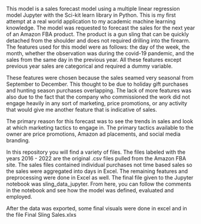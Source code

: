 This model is a sales forecast model using a multiple linear regression model Jupyter with the Sci-kit learn library in Python. This is my first attempt at a real world application to my academic machine learning knowledge. The model was requested to forecast the sales for the next year of an Amazon FBA product. The product is a gun sling that can be quickly detached from the shoulder and does not required drilling into the firearm. The features used for this model were as follows: the day of the week, the month, whether the observation was during the covid-19 pandemic, and the sales from the same day in the previous year. All these features except previous year sales are categorical and required a dummy variable. 

These features were chosen because the sales seamed very seasonal from September to December. This thought to be due to holiday gift purchases and hunting season purchases overlapping. The lack of more features was also due to the fact that the company who commissioned the work did not engage heavily in any sort of marketing, price promotions, or any activity that would give me another feature that is indicative of sales.

The primary reason for this forecast was to see the trends in sales and look at which marketing tactics to engage in. The primary tactics available to the owner are price promotions, Amazon ad placements, and social media branding.

In this repository you will find a variety of files. The files labeled with the years 2016 - 2022 are the original .csv files pulled from the Amazon FBA site. The sales files contained individual purchases not time based sales so the sales were aggregated into days in Excel. The remaining features and preprocessing were done in Excel as well. The final file given to the Jupyter notebook was sling_data_jupyter. From here, you can follow the comments in the notebook and see how the model was defined, evaluated and employed. 

After the data was exported, some final visuals were done in excel and in the file Final Sling Sales.xlxs
